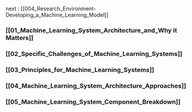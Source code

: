next : [[004_Research_Environment-Developing_a_Machine_Learning_Model]]

###  [[01_Machine_Learning_System_Architecture_and_Why it Matters]]
### [[02_Specific_Challenges_of_Machine_Learning_Systems]]
### [[03_Principles_for_Machine_Learning_Systems]]
###  [[04_Machine_Learning_System_Architecture_Approaches]]
### [[05_Machine_Learning_System_Component_Breakdown]]